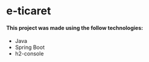 # e-ticaret

#### This project was made using the follow technologies:
-  Java
-  Spring Boot
-  h2-console
